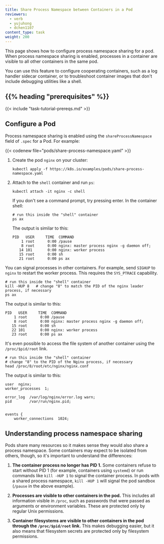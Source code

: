 ```yaml
---
title: Share Process Namespace between Containers in a Pod
reviewers:
  - verb
  - yujuhong
  - dchen1107
content_type: task
weight: 200
---
```


<!-- overview -->

This page shows how to configure process namespace sharing for a pod. When
process namespace sharing is enabled, processes in a container are visible
to all other containers in the same pod.

You can use this feature to configure cooperating containers, such as a log
handler sidecar container, or to troubleshoot container images that don't
include debugging utilities like a shell.

## {{% heading "prerequisites" %}}

{{< include "task-tutorial-prereqs.md" >}}

<!-- steps -->

## Configure a Pod

Process namespace sharing is enabled using the `shareProcessNamespace` field of
`.spec` for a Pod. For example:

{{< codenew file="pods/share-process-namespace.yaml" >}}

1. Create the pod `nginx` on your cluster:

   ```shell
   kubectl apply -f https://k8s.io/examples/pods/share-process-namespace.yaml
   ```

1. Attach to the `shell` container and run `ps`:

   ```shell
   kubectl attach -it nginx -c shell
   ```

   If you don't see a command prompt, try pressing enter. In the container shell:

   ```shell
   # run this inside the "shell" container
   ps ax
   ```

   The output is similar to this:

   ```none
   PID   USER     TIME  COMMAND
       1 root      0:00 /pause
       8 root      0:00 nginx: master process nginx -g daemon off;
      14 101       0:00 nginx: worker process
      15 root      0:00 sh
      21 root      0:00 ps ax
   ```

You can signal processes in other containers. For example, send `SIGHUP` to
`nginx` to restart the worker process. This requires the `SYS_PTRACE` capability.

```shell
# run this inside the "shell" container
kill -HUP 8   # change "8" to match the PID of the nginx leader process, if necessary
ps ax
```

The output is similar to this:

```none
PID   USER     TIME  COMMAND
    1 root      0:00 /pause
    8 root      0:00 nginx: master process nginx -g daemon off;
   15 root      0:00 sh
   22 101       0:00 nginx: worker process
   23 root      0:00 ps ax
```

It's even possible to access the file system of another container using the
`/proc/$pid/root` link.

```shell
# run this inside the "shell" container
# change "8" to the PID of the Nginx process, if necessary
head /proc/8/root/etc/nginx/nginx.conf
```

The output is similar to this:

```none
user  nginx;
worker_processes  1;

error_log  /var/log/nginx/error.log warn;
pid        /var/run/nginx.pid;


events {
    worker_connections  1024;
```

<!-- discussion -->

## Understanding process namespace sharing

Pods share many resources so it makes sense they would also share a process
namespace. Some containers may expect to be isolated from others, though,
so it's important to understand the differences:

1. **The container process no longer has PID 1.** Some containers refuse
   to start without PID 1 (for example, containers using `systemd`) or run
   commands like `kill -HUP 1` to signal the container process. In pods with a
   shared process namespace, `kill -HUP 1` will signal the pod sandbox
   (`/pause` in the above example).

1. **Processes are visible to other containers in the pod.** This includes all
   information visible in `/proc`, such as passwords that were passed as arguments
   or environment variables. These are protected only by regular Unix permissions.

1. **Container filesystems are visible to other containers in the pod through the
   `/proc/$pid/root` link.** This makes debugging easier, but it also means
   that filesystem secrets are protected only by filesystem permissions.
